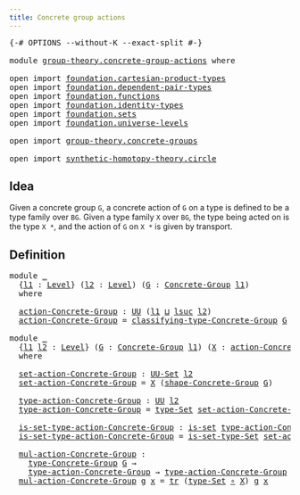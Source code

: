 ```yaml
---
title: Concrete group actions
---
```


<pre class="Agda"><a id="48" class="Symbol">{-#</a> <a id="52" class="Keyword">OPTIONS</a> <a id="60" class="Pragma">--without-K</a> <a id="72" class="Pragma">--exact-split</a> <a id="86" class="Symbol">#-}</a>

<a id="91" class="Keyword">module</a> <a id="98" href="group-theory.concrete-group-actions.html" class="Module">group-theory.concrete-group-actions</a> <a id="134" class="Keyword">where</a>

<a id="141" class="Keyword">open</a> <a id="146" class="Keyword">import</a> <a id="153" href="foundation.cartesian-product-types.html" class="Module">foundation.cartesian-product-types</a>
<a id="188" class="Keyword">open</a> <a id="193" class="Keyword">import</a> <a id="200" href="foundation.dependent-pair-types.html" class="Module">foundation.dependent-pair-types</a>
<a id="232" class="Keyword">open</a> <a id="237" class="Keyword">import</a> <a id="244" href="foundation.functions.html" class="Module">foundation.functions</a>
<a id="265" class="Keyword">open</a> <a id="270" class="Keyword">import</a> <a id="277" href="foundation.identity-types.html" class="Module">foundation.identity-types</a>
<a id="303" class="Keyword">open</a> <a id="308" class="Keyword">import</a> <a id="315" href="foundation.sets.html" class="Module">foundation.sets</a>
<a id="331" class="Keyword">open</a> <a id="336" class="Keyword">import</a> <a id="343" href="foundation.universe-levels.html" class="Module">foundation.universe-levels</a>

<a id="371" class="Keyword">open</a> <a id="376" class="Keyword">import</a> <a id="383" href="group-theory.concrete-groups.html" class="Module">group-theory.concrete-groups</a>

<a id="413" class="Keyword">open</a> <a id="418" class="Keyword">import</a> <a id="425" href="synthetic-homotopy-theory.circle.html" class="Module">synthetic-homotopy-theory.circle</a>
</pre>
## Idea

Given a concrete group `G`, a concrete action of `G` on a type is defined to be a type family over `BG`. Given a type family `X` over `BG`, the type being acted on is the type `X *`, and the action of `G` on `X *` is given by transport.

## Definition

<pre class="Agda"><a id="733" class="Keyword">module</a> <a id="740" href="group-theory.concrete-group-actions.html#740" class="Module">_</a>
  <a id="744" class="Symbol">{</a><a id="745" href="group-theory.concrete-group-actions.html#745" class="Bound">l1</a> <a id="748" class="Symbol">:</a> <a id="750" href="Agda.Primitive.html#597" class="Postulate">Level</a><a id="755" class="Symbol">}</a> <a id="757" class="Symbol">(</a><a id="758" href="group-theory.concrete-group-actions.html#758" class="Bound">l2</a> <a id="761" class="Symbol">:</a> <a id="763" href="Agda.Primitive.html#597" class="Postulate">Level</a><a id="768" class="Symbol">)</a> <a id="770" class="Symbol">(</a><a id="771" href="group-theory.concrete-group-actions.html#771" class="Bound">G</a> <a id="773" class="Symbol">:</a> <a id="775" href="group-theory.concrete-groups.html#2030" class="Function">Concrete-Group</a> <a id="790" href="group-theory.concrete-group-actions.html#745" class="Bound">l1</a><a id="792" class="Symbol">)</a>
  <a id="796" class="Keyword">where</a>
  
  <a id="807" href="group-theory.concrete-group-actions.html#807" class="Function">action-Concrete-Group</a> <a id="829" class="Symbol">:</a> <a id="831" href="foundation-core.universe-levels.html#235" class="Primitive">UU</a> <a id="834" class="Symbol">(</a><a id="835" href="group-theory.concrete-group-actions.html#745" class="Bound">l1</a> <a id="838" href="Agda.Primitive.html#810" class="Primitive Operator">⊔</a> <a id="840" href="Agda.Primitive.html#780" class="Primitive">lsuc</a> <a id="845" href="group-theory.concrete-group-actions.html#758" class="Bound">l2</a><a id="847" class="Symbol">)</a>
  <a id="851" href="group-theory.concrete-group-actions.html#807" class="Function">action-Concrete-Group</a> <a id="873" class="Symbol">=</a> <a id="875" href="group-theory.concrete-groups.html#2431" class="Function">classifying-type-Concrete-Group</a> <a id="907" href="group-theory.concrete-group-actions.html#771" class="Bound">G</a> <a id="909" class="Symbol">→</a> <a id="911" href="foundation-core.sets.html#1190" class="Function">UU-Set</a> <a id="918" href="group-theory.concrete-group-actions.html#758" class="Bound">l2</a>

<a id="922" class="Keyword">module</a> <a id="929" href="group-theory.concrete-group-actions.html#929" class="Module">_</a>
  <a id="933" class="Symbol">{</a><a id="934" href="group-theory.concrete-group-actions.html#934" class="Bound">l1</a> <a id="937" href="group-theory.concrete-group-actions.html#937" class="Bound">l2</a> <a id="940" class="Symbol">:</a> <a id="942" href="Agda.Primitive.html#597" class="Postulate">Level</a><a id="947" class="Symbol">}</a> <a id="949" class="Symbol">(</a><a id="950" href="group-theory.concrete-group-actions.html#950" class="Bound">G</a> <a id="952" class="Symbol">:</a> <a id="954" href="group-theory.concrete-groups.html#2030" class="Function">Concrete-Group</a> <a id="969" href="group-theory.concrete-group-actions.html#934" class="Bound">l1</a><a id="971" class="Symbol">)</a> <a id="973" class="Symbol">(</a><a id="974" href="group-theory.concrete-group-actions.html#974" class="Bound">X</a> <a id="976" class="Symbol">:</a> <a id="978" href="group-theory.concrete-group-actions.html#807" class="Function">action-Concrete-Group</a> <a id="1000" href="group-theory.concrete-group-actions.html#937" class="Bound">l2</a> <a id="1003" href="group-theory.concrete-group-actions.html#950" class="Bound">G</a><a id="1004" class="Symbol">)</a>
  <a id="1008" class="Keyword">where</a>

  <a id="1017" href="group-theory.concrete-group-actions.html#1017" class="Function">set-action-Concrete-Group</a> <a id="1043" class="Symbol">:</a> <a id="1045" href="foundation-core.sets.html#1190" class="Function">UU-Set</a> <a id="1052" href="group-theory.concrete-group-actions.html#937" class="Bound">l2</a>
  <a id="1057" href="group-theory.concrete-group-actions.html#1017" class="Function">set-action-Concrete-Group</a> <a id="1083" class="Symbol">=</a> <a id="1085" href="group-theory.concrete-group-actions.html#974" class="Bound">X</a> <a id="1087" class="Symbol">(</a><a id="1088" href="group-theory.concrete-groups.html#2561" class="Function">shape-Concrete-Group</a> <a id="1109" href="group-theory.concrete-group-actions.html#950" class="Bound">G</a><a id="1110" class="Symbol">)</a>

  <a id="1115" href="group-theory.concrete-group-actions.html#1115" class="Function">type-action-Concrete-Group</a> <a id="1142" class="Symbol">:</a> <a id="1144" href="foundation-core.universe-levels.html#235" class="Primitive">UU</a> <a id="1147" href="group-theory.concrete-group-actions.html#937" class="Bound">l2</a>
  <a id="1152" href="group-theory.concrete-group-actions.html#1115" class="Function">type-action-Concrete-Group</a> <a id="1179" class="Symbol">=</a> <a id="1181" href="foundation-core.sets.html#1304" class="Function">type-Set</a> <a id="1190" href="group-theory.concrete-group-actions.html#1017" class="Function">set-action-Concrete-Group</a>

  <a id="1219" href="group-theory.concrete-group-actions.html#1219" class="Function">is-set-type-action-Concrete-Group</a> <a id="1253" class="Symbol">:</a> <a id="1255" href="foundation-core.sets.html#1113" class="Function">is-set</a> <a id="1262" href="group-theory.concrete-group-actions.html#1115" class="Function">type-action-Concrete-Group</a>
  <a id="1291" href="group-theory.concrete-group-actions.html#1219" class="Function">is-set-type-action-Concrete-Group</a> <a id="1325" class="Symbol">=</a> <a id="1327" href="foundation-core.sets.html#1355" class="Function">is-set-type-Set</a> <a id="1343" href="group-theory.concrete-group-actions.html#1017" class="Function">set-action-Concrete-Group</a>

  <a id="1372" href="group-theory.concrete-group-actions.html#1372" class="Function">mul-action-Concrete-Group</a> <a id="1398" class="Symbol">:</a>
    <a id="1404" href="group-theory.concrete-groups.html#3441" class="Function">type-Concrete-Group</a> <a id="1424" href="group-theory.concrete-group-actions.html#950" class="Bound">G</a> <a id="1426" class="Symbol">→</a>
    <a id="1432" href="group-theory.concrete-group-actions.html#1115" class="Function">type-action-Concrete-Group</a> <a id="1459" class="Symbol">→</a> <a id="1461" href="group-theory.concrete-group-actions.html#1115" class="Function">type-action-Concrete-Group</a>
  <a id="1490" href="group-theory.concrete-group-actions.html#1372" class="Function">mul-action-Concrete-Group</a> <a id="1516" href="group-theory.concrete-group-actions.html#1516" class="Bound">g</a> <a id="1518" href="group-theory.concrete-group-actions.html#1518" class="Bound">x</a> <a id="1520" class="Symbol">=</a> <a id="1522" href="foundation-core.identity-types.html#5702" class="Function">tr</a> <a id="1525" class="Symbol">(</a><a id="1526" href="foundation-core.sets.html#1304" class="Function">type-Set</a> <a id="1535" href="foundation-core.functions.html#420" class="Function Operator">∘</a> <a id="1537" href="group-theory.concrete-group-actions.html#974" class="Bound">X</a><a id="1538" class="Symbol">)</a> <a id="1540" href="group-theory.concrete-group-actions.html#1516" class="Bound">g</a> <a id="1542" href="group-theory.concrete-group-actions.html#1518" class="Bound">x</a>
</pre>